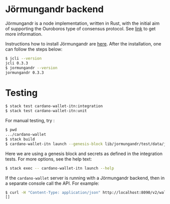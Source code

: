 # Jörmungandr backend

Jörmungandr is a node implementation, written in Rust, with the initial aim
of supporting the Ouroboros type of consensus protocol.
See [link](https://input-output-hk.github.io/jormungandr/) to get more information.

Instructions how to install Jörmungandr are [here](https://github.com/input-output-hk/jormungandr).
After the installation, one can follow the steps below:

``` bash
$ jcli --version
jcli 0.3.3
$ jormungandr --version
jormungandr 0.3.3
```

# Testing

``` bash
$ stack test cardano-wallet-itn:integration
$ stack test cardano-wallet-itn:unit
```

For manual testing, try :

``` bash
$ pwd
.../cardano-wallet
$ stack build
$ cardano-wallet-itn launch --genesis-block lib/jormungandr/test/data/jormungandr/block0.bin -- --secret lib/jormungandr/test/data/jormungandr/secret.yaml
```

Here we are using a genesis block and secrets as defined in the integration tests.
For more options, see the help text:

``` bash
$ stack exec -- cardano-wallet-itn launch --help
```

If the `cardano-wallet` server is running with a Jörmungandr backend, then in a separate console
call the API. For example:

``` bash
$ curl -H "Content-Type: application/json" http://localhost:8090/v2/wallets
[]
```
